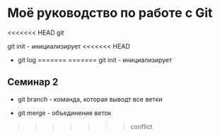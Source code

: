 # Моё руководство по работе с Git

<<<<<<< HEAD
git

git init - инициализирует
<<<<<<< HEAD

* git log
=======
=======
git init - инициализирует

## Семинар 2

* git branch - команда, которая выводт все ветки

* git merge - объединение веток
>>>>>>> conflict
